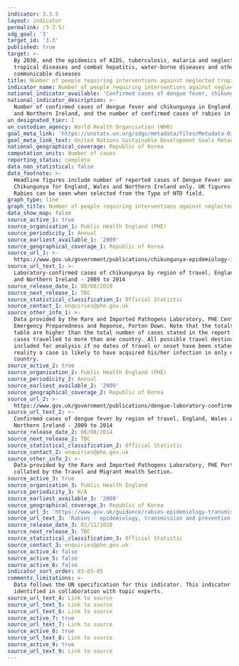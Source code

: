 ```yaml
---
indicator: 3.3.5
layout: indicator
permalink: /3-3-5/
sdg_goal: '3'
target_id: '3.3'
published: true
target: >-
  By 2030, end the epidemics of AIDS, tuberculosis, malaria and neglected
  tropical diseases and combat hepatitis, water-borne diseases and other
  communicable diseases
title: Number of people requiring interventions against neglected tropical diseases
indicator_name: Number of people requiring interventions against neglected tropical diseases
national_indicator_available: 'Confirmed cases of dengue fever, chikungunya and rabies'
national_indicator_description: >-
  Number of confirmed cases of dengue fever and chikungunya in England, Wales
  and Northern Ireland, and the number of confirmed cases of rabies in the UK.
un_designated_tier: I
un_custodian_agency: World Health Organisation (WHO)
goal_meta_link: 'https://unstats.un.org/sdgs/metadata/files/Metadata-03-03-05.pdf'
goal_meta_link_text: United Nations Sustainable Development Goals Metadata (PDF 390 KB)
national_geographical_coverage: Republic of Korea
computation_units: Number of cases
reporting_status: complete
data_non_statistical: false
data_footnote: >-
  Headline figures include number of reported cases of Dengue Fever and
  Chikungunya for England, Wales and Northern Ireland only. UK figures for
  Rabies can be seen when selected from the Type of NTD field.
graph_type: line
graph_title: Number of people requiring interventions against neglected tropical diseases
data_show_map: false
source_active_1: true
source_organisation_1: Public Health England (PHE)
source_periodicity_1: Annual
source_earliest_available_1: '2009'
source_geographical_coverage_1: Republic of Korea
source_url_1: >-
  https://www.gov.uk/government/publications/chikungunya-epidemiology-in-england-wales-and-northern-ireland
source_url_text_1: >-
  Laboratory-confirmed cases of chikungunya by region of travel, England, Wales
  and Northern Ireland - 2009 to 2014
source_release_date_1: 08/08/2019
source_next_release_1: TBC
source_statistical_classification_1: Official Statistic
source_contact_1: enquiries@phe.gov.uk
source_other_info_1: >-
  Data provided by the Rare and Imported Pathogens Laboratory, PHE Centre for
  Emergency Preparedness and Reponse, Porton Down. Note that the totals in the
  table are higher than the total number of cases stated in the report as some
  cases travelled to more than one country. All possible travel destinations are
  included for analysis if no dates of travel or onset have been stated; in
  reality a case is likely to have acquired his/her infection in only one
  country.
source_active_2: true
source_organisation_2: Public Health England (PHE)
source_periodicity_2: Annual
source_earliest_available_2: '2009'
source_geographical_coverage_2: Republic of Korea
source_url_2: >-
  https://www.gov.uk/government/publications/dengue-laboratory-confirmed-cases-in-england-wales-and-northern-ireland
source_url_text_2: >-
  Confirmed cases of dengue fever by region of travel, England, Wales and
  Northern Ireland - 2009 to 2014
source_release_date_2: 08/08/2014
source_next_release_2: TBC
source_statistical_classification_2: Official Statistic
source_contact_2: enquiries@phe.gov.uk
source_other_info_2: >-
  Data provided by the Rare and Imported Pathogens Laboratory, PHE Porton and
  collated by the Travel and Migrant Health Section.
source_active_3: true
source_organisation_3: Public Health England
source_periodicity_3: N/A
source_earliest_available_3: '2000'
source_geographical_coverage_3: Republic of Korea
source_url_3: 'https://www.gov.uk/guidance/rabies-epidemiology-transmission-and-prevention'
source_url_text_3: 'Rabies - epidemiology, transmission and prevention'
source_release_date_3: 02/11/2018
source_next_release_3: TBC
source_statistical_classification_3: Official Statistic
source_contact_3: enquiries@phe.gov.uk
source_active_4: false
source_active_5: false
source_active_6: false
indicator_sort_order: 03-03-05
comments_limitations: >-
  Data follows the UN specification for this indicator. This indicator has been
  identified in collaboration with topic experts.
source_url_text_4: Link to source
source_url_text_5: Link to source
source_url_text_6: Link to source
source_active_7: true
source_url_text_7: Link to source
source_active_8: true
source_url_text_8: Link to source
source_active_9: true
source_url_text_9: Link to source
---
```

